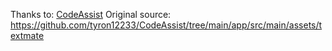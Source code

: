 Thanks to: [CodeAssist](https://github.com/tyron12233/CodeAssist)
Original source: https://github.com/tyron12233/CodeAssist/tree/main/app/src/main/assets/textmate